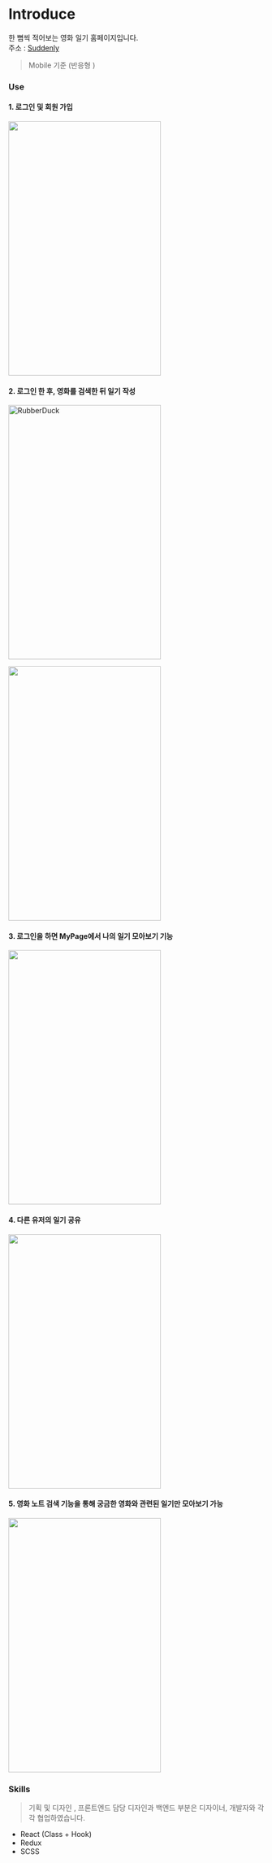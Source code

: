 # Introduce

한 뼘씩 적어보는 영화 일기 홈페이지입니다.<br>
주소 : [Suddenly](https://suddenly.or.kr/)
> Mobile 기준 (반응형 )

### Use

#### 1. 로그인 및 회원 가입<br/>

   <img src="https://user-images.githubusercontent.com/59554635/89487325-18fb7400-d7e0-11ea-8c44-a5ad377b4efe.gif" width="300px" height="500px"  alt=""></img><br/>

#### 2. 로그인 한 후, 영화를 검색한 뒤 일기 작성<br/> 

   <img src="https://user-images.githubusercontent.com/59554635/92228113-4a03bd00-eee2-11ea-94d7-303f88317af7.GIF" width="300px" height="500px"  alt="RubberDuck"></img><br/>
   
<img src="https://user-images.githubusercontent.com/59554635/92228118-4bcd8080-eee2-11ea-8961-db9c30793710.GIF"  width="300px" height="500px"  alt=""></img><br/>

#### 3. 로그인을 하면 MyPage에서 나의 일기 모아보기 기능<br/>

  <img src="https://user-images.githubusercontent.com/59554635/92228401-c8f8f580-eee2-11ea-86a5-dcf67f2d16cb.GIF"  width="300px" height="500px"  alt=""></img><br/>

#### 4. 다른 유저의 일기 공유 <br/>
   
  <img src="https://user-images.githubusercontent.com/59554635/92228765-5a686780-eee3-11ea-93cc-16a41aee0c51.GIF"  width="300px" height="500px"  alt=""></img><br/>

#### 5. 영화 노트 검색 기능을 통해 궁금한 영화와 관련된 일기만 모아보기 가능<br/>

<img src="https://user-images.githubusercontent.com/59554635/92228126-4ec87100-eee2-11ea-81b8-c4686cba3546.GIF"  width="300px" height="500px"  alt=""></img><br/>


### Skills

> 기획 및 디자인 , 프론트엔드 담당
> 디자인과 백엔드 부분은 디자이너, 개발자와 각각 협업하였습니다.

- React (Class + Hook)
- Redux
- SCSS
